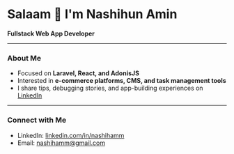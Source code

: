 # Salaam 👋 I'm Nashihun Amin  

**Fullstack Web App Developer**

---

### About Me
 
- Focused on **Laravel, React, and AdonisJS**  
- Interested in **e-commerce platforms, CMS, and task management tools**  
- I share tips, debugging stories, and app-building experiences on [LinkedIn](https://linkedin.com/in/your-link)  

---


### Connect with Me
- LinkedIn: [linkedin.com/in/nashihamm](https://linkedin.com/in/nashihamm)  
- Email: nashihamm@gmail.com  
